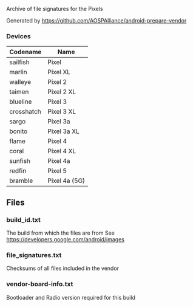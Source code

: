 Archive of file signatures for the Pixels

Generated by https://github.com/AOSPAlliance/android-prepare-vendor

### Devices
| Codename | Name |
| -------- | ---- |
| sailfish | Pixel |
| marlin | Pixel XL |
| walleye | Pixel 2 |
| taimen | Pixel 2 XL |
| blueline | Pixel 3 |
| crosshatch | Pixel 3 XL |
| sargo | Pixel 3a |
| bonito | Pixel 3a XL |
| flame | Pixel 4 |
| coral | Pixel 4 XL |
| sunfish | Pixel 4a |
| redfin | Pixel 5 |
| bramble | Pixel 4a (5G) |

## Files

### build_id.txt
The build from which the files are from
See https://developers.google.com/android/images

### file_signatures.txt
Checksums of all files included in the vendor

### vendor-board-info.txt
Bootloader and Radio version required for this build

